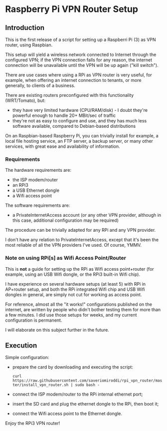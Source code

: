 # Raspberry Pi VPN Router Setup

## Introduction

This is the first release of a script for setting up a Raspberri Pi (3) as VPN router, using Raspbian.

This setup will yield a wireless network connected to Internet through the configured VPN; if the VPN connection falls for any reason, the internet connection will be unavailable until the VPN will be up again ("kill switch").

There are use cases where using a RPi as VPN router is very useful, for example, when offering an internet connection to tenants, or more generally, to clients of a business.

There are existing routers preconfigured with this functionality (WRT/Tomato), but:

- they have very limited hardware (CPU/RAM/disk) - I doubt they're powerful enough to handle 20+ MBit/sec of traffic
- they're not as easy to configure and use, and they has much less software available, compared to Debian-based distributions

On an Raspbian-based Raspberry Pi, you can trivially install for example, a local file hosting service, an FTP server, a backup server, or many other services, with great ease and availability of information.

### Requirements

The hardware requirements are:

- the ISP modem/router
- an RPi3
- a USB Ethernet dongle
- a Wifi access point

The software requirements are:

- a PrivateInternetAccess account (or any other VPN provider, although in this case, additional configuration may be required)

The procedure can be trivially adapted for any RPi and any VPN provider.

I don't have any relation to PrivateInternetAccess, except that it's been the most reliable of all the VPN providers I've used. Of course, YMMV.

### Note on using RPi[s] as Wifi Access Point/Router

This is **not** a guide for setting up the RPi as Wifi access point+router (for example, using an USB Wifi dongle, or the RPi3 built-in Wifi chip).

I have experience on several hardware setups (at least 5) with RPi in AP+router setup, and both the RPi integrated Wifi chip and USB Wifi dongles in general, are simply not cut for working as access point.

For reference, almost all the "it works!" configurations published on the internet, are written by people who didn't bother testing them for more than a few minutes. I did use those setups for weeks, and my current configuration is permanent.

I will elaborate on this subject further in the future.

## Execution

Simple configuration:

- prepare the card by downloading and executing the script:

    `curl https://raw.githubusercontent.com/saveriomiroddi/rpi_vpn_router/master/install_vpn_router.sh | sudo bash -`

- connect the ISP modem/router to the RPi internal ethernet port;
- insert the SD card and plug the ethernet dongle to the RPi, then boot it;
- connect the Wifi access point to the Ethernet dongle.

Enjoy the RPi3 VPN router!
